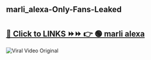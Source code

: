 
 ## marli_alexa-Only-Fans-Leaked

# <h2><a href="https://clipsfans.com/marli_alexa&ref=git">🔗 Click to LINKS ⏩⏩ 👉 🟢 marli alexa </a></h2>

<a href="https://clipsfans.com/marli_alexa&ref=git" rel="nofollow" data-target="animated-image.originalLink"><img src="https://i.ibb.co.com/xMMVF88/686577567.gif" alt="Viral Video Original" style="max-width: 100%; display: inline-block;" data-target="animated-image.originalImage"></a>
